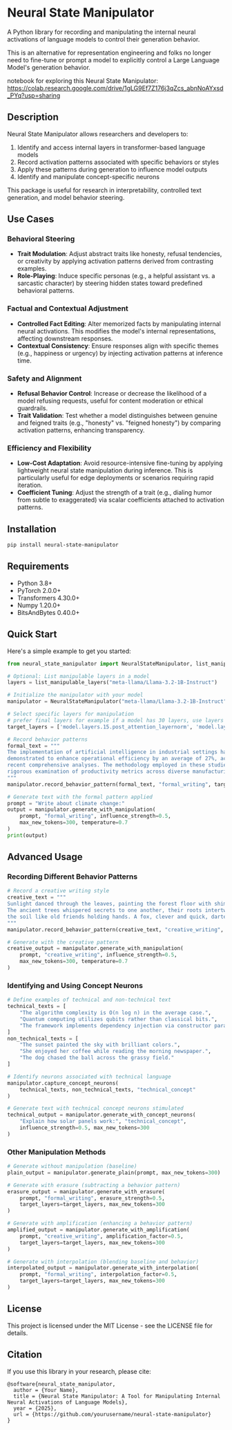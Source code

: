 # Neural State Manipulator

A Python library for recording and manipulating the internal neural activations of language models to control their generation behavior.

This is an alternative for representation engineering and folks no longer need to fine-tune or prompt a model to explicitly control a Large Language Model's generation behavior.

notebook for exploring this Neural State Manipulator: https://colab.research.google.com/drive/1gLG9Ef7Z176j3qZcs_abnNoAYxsd_PYq?usp=sharing

## Description

Neural State Manipulator allows researchers and developers to:

1. Identify and access internal layers in transformer-based language models
2. Record activation patterns associated with specific behaviors or styles
3. Apply these patterns during generation to influence model outputs
4. Identify and manipulate concept-specific neurons

This package is useful for research in interpretability, controlled text generation, and model behavior steering.

## Use Cases

### Behavioral Steering
* **Trait Modulation**: Adjust abstract traits like honesty, refusal tendencies, or creativity by applying activation patterns derived from contrasting examples.
* **Role-Playing**: Induce specific personas (e.g., a helpful assistant vs. a sarcastic character) by steering hidden states toward predefined behavioral patterns.

### Factual and Contextual Adjustment
* **Controlled Fact Editing**: Alter memorized facts by manipulating internal neural activations. This modifies the model's internal representations, affecting downstream responses.
* **Contextual Consistency**: Ensure responses align with specific themes (e.g., happiness or urgency) by injecting activation patterns at inference time.

### Safety and Alignment
* **Refusal Behavior Control**: Increase or decrease the likelihood of a model refusing requests, useful for content moderation or ethical guardrails.
* **Trait Validation**: Test whether a model distinguishes between genuine and feigned traits (e.g., "honesty" vs. "feigned honesty") by comparing activation patterns, enhancing transparency.

### Efficiency and Flexibility
* **Low-Cost Adaptation**: Avoid resource-intensive fine-tuning by applying lightweight neural state manipulation during inference. This is particularly useful for edge deployments or scenarios requiring rapid iteration.
* **Coefficient Tuning**: Adjust the strength of a trait (e.g., dialing humor from subtle to exaggerated) via scalar coefficients attached to activation patterns.

## Installation

```bash
pip install neural-state-manipulator
```

## Requirements

- Python 3.8+
- PyTorch 2.0.0+
- Transformers 4.30.0+
- Numpy 1.20.0+
- BitsAndBytes 0.40.0+

## Quick Start

Here's a simple example to get you started:

```python
from neural_state_manipulator import NeuralStateManipulator, list_manipulable_layers

# Optional: List manipulable layers in a model
layers = list_manipulable_layers("meta-llama/Llama-3.2-1B-Instruct")

# Initialize the manipulator with your model
manipulator = NeuralStateManipulator("meta-llama/Llama-3.2-1B-Instruct")

# Select specific layers for manipulation
# prefer final layers for example if a model has 30 layers, use layers 28, 29, 30 and same for any layer and here I am using the 15th layer since the model has only 16 layers
target_layers = ['model.layers.15.post_attention_layernorm', 'model.layers.15.mlp.gate_proj']

# Record behavior patterns
formal_text = """
The implementation of artificial intelligence in industrial settings has been
demonstrated to enhance operational efficiency by an average of 27%, according to
recent comprehensive analyses. The methodology employed in these studies involved
rigorous examination of productivity metrics across diverse manufacturing environments.
"""
manipulator.record_behavior_pattern(formal_text, "formal_writing", target_layers)

# Generate text with the formal pattern applied
prompt = "Write about climate change:"
output = manipulator.generate_with_manipulation(
    prompt, "formal_writing", influence_strength=0.5, 
    max_new_tokens=300, temperature=0.7
)
print(output)
```

## Advanced Usage

### Recording Different Behavior Patterns

```python
# Record a creative writing style
creative_text = """
Sunlight danced through the leaves, painting the forest floor with shimmering gold.
The ancient trees whispered secrets to one another, their roots intertwined beneath
the soil like old friends holding hands. A fox, clever and quick, darted between shadows.
"""
manipulator.record_behavior_pattern(creative_text, "creative_writing", target_layers)

# Generate with the creative pattern
creative_output = manipulator.generate_with_manipulation(
    prompt, "creative_writing", influence_strength=0.5,
    max_new_tokens=300, temperature=0.7
)
```

### Identifying and Using Concept Neurons

```python
# Define examples of technical and non-technical text
technical_texts = [
    "The algorithm complexity is O(n log n) in the average case.",
    "Quantum computing utilizes qubits rather than classical bits.",
    "The framework implements dependency injection via constructor parameters."
]
non_technical_texts = [
    "The sunset painted the sky with brilliant colors.",
    "She enjoyed her coffee while reading the morning newspaper.",
    "The dog chased the ball across the grassy field."
]

# Identify neurons associated with technical language
manipulator.capture_concept_neurons(
    technical_texts, non_technical_texts, "technical_concept"
)

# Generate text with technical concept neurons stimulated
technical_output = manipulator.generate_with_concept_neurons(
    "Explain how solar panels work:", "technical_concept", 
    influence_strength=0.5, max_new_tokens=300
)
```

### Other Manipulation Methods

```python
# Generate without manipulation (baseline)
plain_output = manipulator.generate_plain(prompt, max_new_tokens=300)

# Generate with erasure (subtracting a behavior pattern)
erasure_output = manipulator.generate_with_erasure(
    prompt, "formal_writing", erasure_strength=0.5, 
    target_layers=target_layers, max_new_tokens=300
)

# Generate with amplification (enhancing a behavior pattern)
amplified_output = manipulator.generate_with_amplification(
    prompt, "creative_writing", amplification_factor=0.5,
    target_layers=target_layers, max_new_tokens=300
)

# Generate with interpolation (blending baseline and behavior)
interpolated_output = manipulator.generate_with_interpolation(
    prompt, "formal_writing", interpolation_factor=0.5,
    target_layers=target_layers, max_new_tokens=300
)
```

## License

This project is licensed under the MIT License - see the LICENSE file for details.

## Citation

If you use this library in your research, please cite:

```
@software{neural_state_manipulator,
  author = {Your Name},
  title = {Neural State Manipulator: A Tool for Manipulating Internal Neural Activations of Language Models},
  year = {2025},
  url = {https://github.com/yourusername/neural-state-manipulator}
}
```
